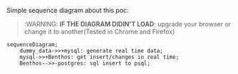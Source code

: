 Simple sequence diagram about this poc:

> :WARNING: **IF THE DIAGRAM DIDIN'T LOAD**: upgrade your browser or change it to another(Tested in Chrome and Firefox)

```mermaid
sequenceDiagram;
    dummy_data->>+mysql: generate real time data;
    mysql->>+Benthos: get insert/changes in real time;
    Benthos-->>-postgres: sql insert to psql;
```